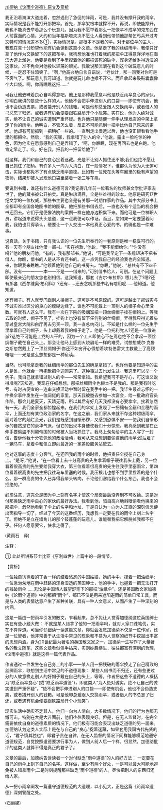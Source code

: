 [加德纳《论雨伞道德》原文及赏析](https://www.vrrw.net/wx/12261.html)

我正沿着海滨大道走着，忽然遇到了急促的阵雨，可是，我并没有撑开我的雨伞。实际情况是我不能打开那把伞。首先，那伞架根本就撑不开，再说，即使能撑开，我也不能真去举着那么个玩意儿，因为我不愿举着那么一把像伞不成伞的鬼东西在人前露面的心情，大约和当年福斯塔夫决不愿让人看到他带领他那帮乞丐兵开过考文特时的情况差不多①，实际情况是，那根本不是我的伞。对于那位伞的主人，我现在真十分盼望他能有机会读到这篇小文章。他拿走了我的丝绸雨伞。我便只好拿了他作为交换留下的这把布伞。我猜想他准也打着我的那把伞正得意洋洋地在海滨大道上溜达，他要是看到了手里捏着他的那把该死的破伞，浑身还给淋得透湿的这家伙，准不免会对他投以轻蔑的眼光。我敢说那流氓在看到这个破玩意儿的时候，一定忍不住暗笑了。“啊，”他高兴地自言自语说，“老伙计，那一回我对你可是不客气了。那玩意儿我可知道。你就是玩儿命也撑不开它。而且收起来鼓鼓囊囊像个大口袋。啊，你再瞧瞧这把……”

可我让他去昧着良心自鸣得意吧。他正是那种我愿意叫他是缺乏雨伞良心的家伙。你明白我讲的是些什么样的人。他绝不会把手伸进别人的口袋——即使有机会，他也不会伪造支票，或者撬开别人的钱箱。可是他却总爱跟人交换雨伞，或者借人的书总忘了归还，或者遇有机会便要跟铁路局开个小玩笑。实在说，他为人绝对诚实，绝不让自己的诚实遭到严重怀疑。也许他只是随便一伸手从理发店的伞架上拿走了你的雨伞。他明白，不管怎么着，反正不可能抓到一把伞比他自己原来的更坏。他却有可能抓到一把稍好一些的。一直到走出很远以后，他也没正眼看看他手里的那把伞。然后，“我的天哪，我拿错了别人的伞，”他说，露出一脸吃惊的神色，因为他实在愿意感到自己是弄错了，“啊，你瞧瞧，现在再回去也是白跑。他肯定早走了。哎，好在我，把我的一把留给他了!”

就这样，我们和自己的良心捉着迷藏。光是不让别人抓住还不够;我们也绝不愿让自己抓住了把柄。有许多人一向为人清白，在一般情况下，谁都认为他为人无懈可击，实际也都免不了有点缺乏雨伞道德。比如有一位死在头等车厢里的极有声望的牧师，结果却被人发现他口袋里装着一张三等车票。



要说到书籍，谁还有什么道德可言?我记得几年前一位著名的牧师兼文学批评家去世了，他的藏书被公开拍卖。真是琳琅满目，全是些难得的珍本。他原是研究17世纪文学的一位权威，那些书主要也全是有关那一时期作家的作品。其中大部分书上全都印有全国各地图书馆的图章。他把那些书借去后，一直也没有个适当的机会把书还回去。它们于是便像法院的案例一样在他身边积累下来。而他可是一位神职人员，讲起道来说得头头是道，这一点我便可以作证。而且，您如果一定要逼着问我，我怕也只得承认，硬要让一个人交出一本他真正心爱的书，的确也是一件难事。

说真话，关于书籍，只有我认识的一位先生所奉行的一套原则是唯一稳妥可行的。有一天有个朋友找他借一部书。“实在抱歉，”他说，“我不能借给你。”“你没有吗?”他的朋友问他。“有的，我有那部书，”他说，“可是我早定下一条规矩决不把书借人。你瞧，借书的人是从不肯还书的。这一点凭我自己的经验我也完全知道。来，你跟我来瞧瞧。”他领着他到他自己的书房去。“你瞧，”他说，“总共有不下四千部。没有——一——本——不是——借来的。”可别借书给人，可别。在这个问题上即使最亲近的朋友您也别相信。这我知道，那套《吉尔·布拉斯》哪儿去了?嗯?还有那套《西尔维奥·柏利科》?还有……还去念叨那些书名有啥用呢……他知道。他知道。

还有帽子。有人就专门跟别人换帽子。这可是不可原谅的。这可是越出了那诚实与不诚实难以区分的良心的模糊边缘了。谁也不可能戴上一顶别人的帽子会心里没数。可就有人这么干。我有一次在下院的吸烟室把一顶丝绸帽子挂在帽钩上。等我去取的时候，帽子不见了，挂钩上也没有留下任何别的丝绸帽。弄得我只得光着头穿过皇宫大院和白厅再去另买一顶。我一直总纳闷儿，不知是什么样的一位先生手里拿着自己的帽子，头上却戴着我的帽子走了。他是一位托利党人?还是一位激进派?这绝不可能是工党的人干的，因为一个工人即使心不在焉也绝不会拿起一顶丝绸帽子戴在自己头上。那会让他马上感到火烧眉毛一样的难受。试想想威尔·克鲁克斯忽然戴上了一顶丝绸帽子!你还不如穷开心假想着坎特伯雷大主教戴上了高顶帽哩——光是这么想想都是一种亵渎。

当然，也可能拿走我的丝绸雨伞的那位先生的确是拿错了。也许他要是知道伞的主人是谁，他就会一再抱歉把伞送回来了。这种事过去也发生过。我这里可以举一个例子。我自己就拿错过别人的伞——常常拿错。我希望我可不是存心，可这谁又说得准呢?天知道，我现在仔细想想，那把丝绸雨伞也根本不是我的。那是我有时吃亏、有时占便宜的一连串交换活动中暂时留在我手中的一把。我毕生最难忘怀的一件换伞事件发生在一位阔佬的家里，那天我被邀去参加一次宴会，给一批政府官员作陪。那会儿是夏天，天晴无雨，所以其后有好几天我都没有必要拿伞。接着忽然有一天，我们全家全都惊惶起来。在我们的伞架上发现了一把镶有金箍和金穗的雨伞，上面还刻有某位政治家的名字。在这之前，我们家从来就不存这种超级雨伞。面对着它的灿烂金光，我们是既感到自惭形秽，又感到恐惧不安——使我们自惭形秽的自然是它的豪华气派，但它的出现本身便使我们十分惊恐。我真感到我是在正伸手要偷盗不列颠帝国的时候被人当场抓住了。我马上匆匆给伞的主人写了一封信，告诉他我十分钦佩他的政治活动，我可从来没想到要偷盗他的雨伞;然后雇了一辆马车，拿着伞和信立即向最近的一家差役服务站赶去。

他对这事的态度十分客气，在还回我的雨伞的时候，他把责任全揽在自己身上。“是呀，”他说，“在一位看上去十分高贵的先生拿着帽子硬往我头上戴，另一位看着很高贵的先生要给我穿大衣，第三位看着很高贵的先生往我手里塞雨伞，第四位看着很高贵的先生把我往马车里塞的时候，我压根儿也想不到手里捏着的是个什么。那一群高贵的仆人已弄得我晕头转向，不论他们塞给我个什么东西，我也不会拒绝的。”

必须注意，这完全是因为伞上刻有名字才使这个局面最后没弄到不可收拾。这是对付那类缺乏雨伞良心的家伙的最好办法。我看到他，暗自高兴地斜眼偷看他换来的那把伞，忽然他看到了伞上的名字和地址，于是自认为一向为人正直的深刻信念便出面指导一切了。经过了今天的这番经历，我想我一定要在我的雨伞上刻上名字了。但绝不是立在墙角儿的那个鼓蓬蓬的玩意儿。谁能替我把它解脱掉我都不在乎。任何人愿意要它，快拿走得了。

(黄雨石　译)

注释：

① 此处所讲系莎士比亚《亨利四世》上篇中的一段情节。

【赏析】

一位独自彷徨着的丁香一样的结着愁怨的中国姑娘，她的手中，撑着一把油纸伞;一位急匆匆地在雨中赶路的浑身湿透的英国绅士，他的手中，也握着一把无法打开的残破雨伞……无论是中国诗人戴望舒笔下的那把“油纸伞”，还是英国散文家加德纳《论雨伞道德》中的那把“雨伞”，都已不仅是用来遮阳避雨的简单日常工具，而是与人类的表情达意产生了某种关联，具有一种人文意义，从而产生了一种深刻的内涵。

这是一篇由一把雨伞引发的散文，乍看起来，总不免让人觉得加德纳这位英国绅士实在有些小题大做： 不就是某人错拿了他的一把雨伞吗，就对人家口诛笔伐，实在不算厚道。可当你仔细读一读这篇文章，你就会发觉加德纳不仅是一位作家，还是一位智者，他非常善于从生活中常见的现象和不易为人觉察的细节中挖掘出丰富的思想内涵。身为20世纪最为著名的英国散文家之一，加德纳一生写作了大量著名的散文随笔，这些文章看似信手拈来，实则妙趣横生，往往都富有深刻的哲理，《论雨伞道德》就是这样一篇代表作品。

作者通过一件发生在自己身上的小事——某人用一把残破的雨伞换走了自己精致的丝绸雨伞，联想到生活中常见的不道德现象： 某些人借书而不归还，还有些更过分的人故意换走别人的好帽子戴在自己的头上，等等。作者把这些不道德的人概括为“缺乏雨伞良心”(或“缺乏雨伞道德”)，即这类人“为人绝对诚实，绝不让自己的诚实遭到严重怀疑”，“绝不会把手伸进别人的口袋——即使有机会，他也不会伪造支票，或者撬开别人的钱箱，可是他却总爱跟人交换雨伞，或者借人的书总忘了归还，或者遇有机会便要跟铁路局开个小玩笑”。

现实生活中确实不乏其人，他们一向为人清白，大多数情况下，他们的行为也都无懈可击，特别在大是大非面前，他们往往表现良好。但是，在无人监督时，在完全需要依仗自身的道德素质的情况下，他们极有可能会表现出缺乏道德的另一面来。加德纳认为这类人实际上是在与自己的“良心”捉着迷藏，如果套用我国古代先贤的话，“君子慎其独也”，即君子贵在自律，在无人监督的情况下同样能够模范地遵守道德规范，自觉按照道德要求行事为人，做到人前人后一个样。很显然，加德纳批评的这类人就算不得是真正的君子了。

文章的最后，加德纳告诉读者一个对付缺乏“雨伞道德”的人的好方法： 一定要在自己的雨伞上刻下自己的名字。这样做，至少有两个好处，一是可以最大可能地避免被人错拿雨伞;二是时刻提醒那些缺乏“雨伞道德”的人，尽快把别人的东西归还给人家。

从一把小雨伞阐发一篇遵守道德规范的大道理，以小见大，正是这篇《论雨伞道德》深刻警醒之处。

(石丽娜)

